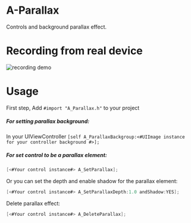 # A-Parallax
Controls and background parallax effect.

# Recording from real device
![recording demo](https://raw.githubusercontent.com/Animaxx/A-Parallax/master/demoGif/demo.gif)

# Usage
First step, Add `#import "A_Parallax.h"` to your project

##### For setting parallax background:
In your UIViewController `[self A_ParallaxBackgroup:<#UIImage instance for your controller background #>];`

##### For set control to be a parallax element:

```Objective-C
[<#Your control instance#> A_SetParallax];
```


Or you can set the depth and enable shadow for the parallax element:

```Objective-C
[<#Your control instance#> A_SetParallaxDepth:1.0 andShadow:YES];
```


Delete parallax effect:

```Objective-C
[<#Your control instance#> A_DeleteParallax];
```

